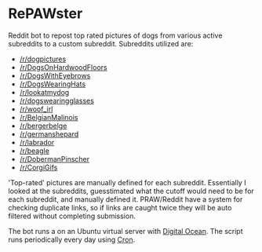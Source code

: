 # RePAWster

Reddit bot to repost top rated pictures of dogs from various active subreddits to a custom subreddit. Subreddits utilized are:

* [/r/dogpictures](https://www.reddit.com/r/dogpictures)
* [/r/DogsOnHardwoodFloors](https://www.reddit.com/r/DogsOnHardwoodFloors)
* [/r/DogsWithEyebrows](https://www.reddit.com/r/DogsWithEyebrows)
* [/r/DogsWearingHats](https://www.reddit.com/r/DogsWearingHats)
* [/r/lookatmydog](https://www.reddit.com/r/lookatmydog)
* [/r/dogswearingglasses](https://www.reddit.com/r/)
* [/r/woof_irl](https://www.reddit.com/r/woof_irl)
* [/r/BelgianMalinois](https://www.reddit.com/r/BelgianMalinois)
* [/r/bergerbelge](https://www.reddit.com/r/bergerbelge)
* [/r/germanshepard](https://www.reddit.com/r/germanshepard)
* [/r/labrador](https://www.reddit.com/r/labrador)
* [/r/beagle](https://www.reddit.com/r/beagle)
* [/r/DobermanPinscher](https://www.reddit.com/r/DobermanPinscher)
* [/r/CorgiGifs](https://www.reddit.com/r/CorgiGifs)

'Top-rated' pictures are manually defined for each subreddit. Essentially I looked at the subreddits, guesstimated what the cutoff would need to be for each subreddit, and manually defined it. PRAW/Reddit have a system for checking duplicate links, so if links are caught twice they will be auto filtered without completing submission.

The bot runs a on an Ubuntu virtual server with [Digital Ocean](https://www.digitalocean.com/). The script runs periodically every day using [Cron](https://en.wikipedia.org/wiki/Cron).
